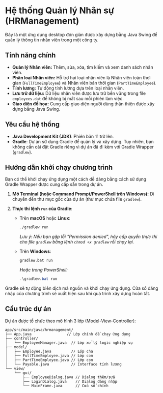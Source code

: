 # Hệ thống Quản lý Nhân sự (HRManagement)

Đây là một ứng dụng desktop đơn giản được xây dựng bằng Java Swing để quản lý thông tin nhân viên trong một công ty.

## Tính năng chính

-   **Quản lý Nhân viên:** Thêm, sửa, xóa, tìm kiếm và xem danh sách nhân viên.
-   **Phân loại Nhân viên:** Hỗ trợ hai loại nhân viên là Nhân viên toàn thời gian (`FullTimeEmployee`) và Nhân viên bán thời gian (`PartTimeEmployee`).
-   **Tính lương:** Tự động tính lương dựa trên loại nhân viên.
-   **Lưu trữ dữ liệu:** Dữ liệu nhân viên được lưu trữ bền vững trong file `employees.dat` để không bị mất sau mỗi phiên làm việc.
-   **Giao diện đồ họa:** Cung cấp giao diện người dùng thân thiện được xây dựng bằng Java Swing.

## Yêu cầu hệ thống

-   **Java Development Kit (JDK)**: Phiên bản 11 trở lên.
-   **Gradle**: Dự án sử dụng Gradle để quản lý và xây dựng. Tuy nhiên, bạn không cần cài đặt Gradle riêng vì dự án đã đi kèm với Gradle Wrapper (`gradlew`).

## Hướng dẫn khởi chạy chương trình

Bạn có thể khởi chạy ứng dụng một cách dễ dàng bằng cách sử dụng Gradle Wrapper được cung cấp sẵn trong dự án.

1.  **Mở Terminal (hoặc Command Prompt/PowerShell trên Windows):**
    Di chuyển đến thư mục gốc của dự án (thư mục chứa file `gradlew`).

2.  **Thực thi lệnh `run` của Gradle:**

    *   Trên **macOS** hoặc **Linux**:
        ```bash
        ./gradlew run
        ```
        *Lưu ý: Nếu bạn gặp lỗi "Permission denied", hãy cấp quyền thực thi cho file `gradlew` bằng lệnh `chmod +x gradlew` rồi chạy lại.*

    *   Trên **Windows**:
        ```cmd
        gradlew.bat run
        ```
        *Hoặc trong PowerShell:*
        ```powershell
        .\gradlew.bat run
        ```

Gradle sẽ tự động biên dịch mã nguồn và khởi chạy ứng dụng. Cửa sổ đăng nhập của chương trình sẽ xuất hiện sau khi quá trình xây dựng hoàn tất.

## Cấu trúc dự án

Dự án được tổ chức theo mô hình 3 lớp (Model-View-Controller):

```
app/src/main/java/hrmanagement/
├── App.java                // Lớp chính để chạy ứng dụng
├── controller/
│   └── EmployeeManager.java  // Lớp xử lý logic nghiệp vụ
├── model/
│   ├── Employee.java         // Lớp cha
│   ├── FullTimeEmployee.java // Lớp con
│   ├── PartTimeEmployee.java // Lớp con
│   └── Payable.java          // Interface tính lương
└── view/
    └── gui/
        ├── EmployeeDialog.java // Dialog thêm/sửa
        ├── LoginDialog.java    // Dialog đăng nhập
        └── MainFrame.java      // Cửa sổ chính
```
